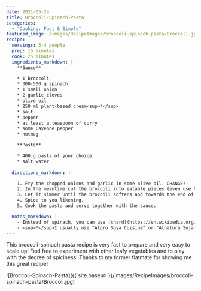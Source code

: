 ```yaml
---
date: 2021-05-24
title: Broccoli-Spinach-Pasta
categories:
  - "Cooking: Fast & Simple"
featured_image: /images/RecipeImages/broccoli-spinach-pasta/Broccoli.jpg
recipe:
  servings: 3-4 people
  prep: 15 minutes
  cook: 25 minutes
  ingredients_markdown: |-
    **Sauce**

    * 1 broccoli
    * 300-500 g spinach
    * 1 small onion
    * 2 garlic cloves
    * olive oil
    * 250 ml plant-based cream<sup>*</sup>
    * salt
    * pepper
    * at least a teaspoon of curry
    * some Cayenne pepper
    * nutmeg

    **Pasta**

    * 400 g pasta of your choice
    * salt water
  
  directions_markdown: |-

    1. Fry the chopped onions and garlic in some olive oil. CHANGE!!
    2. In the meantime cut the broccoli into eatable pieces (even use the stem after pealing it) and add it to the pot. Also add the spinach and some water to cover the bottom. 
    3. Let it simmer until the broccoli softens and towards the end of the cooking time add the cream.
    4. Spice to you likening. 
    5. Cook the pasta and serve together with the sauce.

  notes_markdown: |-
    - Instead of spinach, you can use [chard](https://en.wikipedia.org/wiki/Chard) (de: Mangold).
    - <sup>*</sup>I usually use "Alpro Soya Cuisine" or "Alnatura Soja Cuisine" 
---
```


This broccoli-spinach pasta recipe is very fast to prepare and very easy to scale up! Feel free to experiment with other leafy vegetables and to play with the degree of spiciness! Thanks to my former flatmate for showing me this great recipe!

![Broccoli-Spinach-Pasta]({{ site.baseurl }}/images/RecipeImages/broccoli-spinach-pasta/Broccoli.jpg)